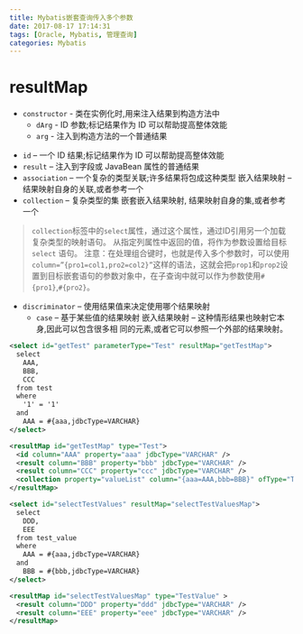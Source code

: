 ```yaml
---
title: Mybatis嵌套查询传入多个参数
date: 2017-08-17 17:14:31
tags: [Oracle, Mybatis, 管理查询]
categories: Mybatis
---
```


# resultMap

* `constructor` - 类在实例化时,用来注入结果到构造方法中
    + `dArg` - ID 参数;标记结果作为 ID 可以帮助提高整体效能
    + `arg` - 注入到构造方法的一个普通结果
<!--more-->
* `id` – 一个 ID 结果;标记结果作为 ID 可以帮助提高整体效能
* `result` – 注入到字段或 JavaBean 属性的普通结果
* `association` – 一个复杂的类型关联;许多结果将包成这种类型
	嵌入结果映射 – 结果映射自身的关联,或者参考一个
* `collection` – 复杂类型的集
	嵌套嵌入结果映射, 结果映射自身的集,或者参考一个
>`collection`标签中的`select`属性，通过这个属性，通过ID引用另一个加载复杂类型的映射语句。
从指定列属性中返回的值，将作为参数设置给目标`select` 语句。
注意：在处理组合键时，也就是传入多个参数时，可以使用`column=”{pro1=col1,pro2=col2}”`这样的语法，这就会把`prop1`和`prop2`设置到目标嵌套语句的参数对象中，在子查询中就可以作为参数使用`#{pro1}`,`#{pro2}`。

* `discriminator` – 使用结果值来决定使用哪个结果映射
    + `case` – 基于某些值的结果映射
    嵌入结果映射 – 这种情形结果也映射它本身,因此可以包含很多相 同的元素,或者它可以参照一个外部的结果映射。

``` xml
<select id="getTest" parameterType="Test" resultMap="getTestMap">
　select 
　　AAA, 
　　BBB, 
　　CCC
　from test 
　where 
　　'1' = '1'
　and 
　　AAA = #{aaa,jdbcType=VARCHAR}
</select>

<resultMap id="getTestMap" type="Test">
　<id column="AAA" property="aaa" jdbcType="VARCHAR" />
　<result column="BBB" property="bbb" jdbcType="VARCHAR" />
　<result column="CCC" property="ccc" jdbcType="VARCHAR" />
　<collection property="valueList" column="{aaa=AAA,bbb=BBB}" ofType="TestValue" javaType="ArrayList" select="selectTestValues"/>
</resultMap>

<select id="selectTestValues" resultMap="selectTestValuesMap">
　select 
　　DDD, 
　　EEE
　from test_value
　where 
　　AAA = #{aaa,jdbcType=VARCHAR}
　and 
　　BBB = #{bbb,jdbcType=VARCHAR}
</select>

<resultMap id="selectTestValuesMap" type="TestValue" >
　<result column="DDD" property="ddd" jdbcType="VARCHAR" />
　<result column="EEE" property="eee" jdbcType="VARCHAR" />
</resultMap>
```
